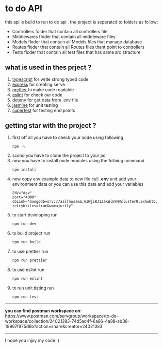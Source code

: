 <h1>to do API</h1>
<p>
 this api is build to run to do api .
 the project is seperated to folders as follow:
 <ul>
  <li>Controllers folder that contain all controllers file</li>
  <li>Middlewares floder that contain all middleware files</li>
  <li>Models floder that contain all Models files that manage database</li>
  <li>Routes floder that contain all Routes files thant point to controllers</li>
  <li>Tests floder that contain all test files that has same src stracture</li>
 </ul>
</p>

<h2>what is used in thes prject ? </h2>
<ol>
 <li><a href="typescriptlang.org"> typescript</a> for write strong typed code </li>
 <li><a href="https://expressjs.com/">express</a> for creating serve</li>
 <li><a href="https://prettier.io/">prettier </a> to make code readable</li>
 <li><a href="https://eslint.org/">eslint</a> for check our code</li>
 <li><a href="https://www.npmjs.com/package/dotenv">dotenv</a> for get data from .env file</li>
 <li><a href="https://jasmine.github.io/">jasmine</a> for unit testing</li>
 <li><a href="https://www.npmjs.com/package/supertest">supertest</a> for testing end points</li>
</ol>

<h2>getting star with the project ?</h2>
<ol>
 <li>
first off all you have to check your node using following

```bash
npm -v
```
 </li>
 
  <li>
scond you have to clone the project to your pc

 </li>
 
 <li>
 now you have to install node modules using  the folloing command
  
  ```bash
  npm install
  ```
 </li>
 
 
 <li>
  now copy env example data to new file call <strong>.env</strong> and add your environment data or you can use this data and add your variables
  <br>
  
  ```
  ENV="dev"
  port="4000"
  dbLink="mongodb+srv://aallhosama:AIWjiRJ1ZaKWlmYN@cluster0.2xhwhtq.mongodb.net/?retryWrites=true&w=majority"
  
  ```
 </li>
 
 <li>
 to start developing run
  
```bash
npm run dev
```
 </li>
<li>
to build project run 
 
```bash
npm run build
```
 </li>
<li> 
 to use prettier run
 
```bash
npm run prettier
```
 </li>
<li>
to use eslint run
 
```bash
npm run eslint
```
 </li>
<li>
to run unit tisting run
 
```bash
npm run test
```
  </li>

 </ol>
 
 <hr>
 <strong>you can find postman workspace on:</strong> https://www.postman.com/servgroup/workspace/to-do-workspace/collection/24021383-74d5ad4f-6a66-4a88-ab38-19967f875d8b?action=share&creator=24021383
 <hr>
 
 <p>I hope you injoy my code :)</p>
